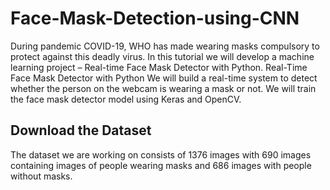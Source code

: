 # Face-Mask-Detection-using-CNN
During pandemic COVID-19, WHO has made wearing masks compulsory to protect against this deadly virus. In this tutorial we will develop a machine learning project – Real-time Face Mask Detector with Python.
Real-Time Face Mask Detector with Python
We will build a real-time system to detect whether the person on the webcam is wearing a mask or not. We will train the face mask detector model using Keras and OpenCV.

## Download the Dataset
The dataset we are working on consists of 1376 images with 690 images containing images of people wearing masks and 686 images with people without masks.
